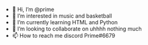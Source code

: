 - 👋 Hi, I’m @prime
- 👀 I’m interested in music and basketball
- 🌱 I’m currently learning HTML and Python
- 💞️ I’m looking to collaborate on uhhhh nothing much
- 📫 How to reach me discord Prime#6679

<!---
cpvpfemboy/cpvpfemboy is a ✨ special ✨ repository because its `README.md` (this file) appears on your GitHub profile.
You can click the Preview link to take a look at your changes.
--->
